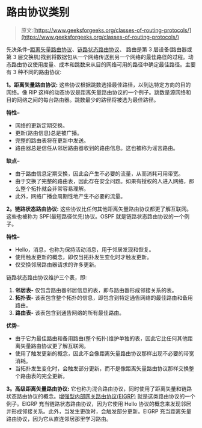 # 路由协议类别

> 原文:[https://www.geeksforgeeks.org/classes-of-routing-protocols/](https://www.geeksforgeeks.org/classes-of-routing-protocols/)

先决条件–[距离矢量路由协议](https://www.geeksforgeeks.org/computer-network-routing-protocols-set-1-distance-vector-routing/)、[链路状态路由协议](https://practice.geeksforgeeks.org/problems/link-state-routing)、
路由是第 3 层设备(路由器或第 3 层交换机)找到将数据包从一个网络传送到另一个网络的最佳路径的过程。动态路由协议使用度量、成本和跳数来从目的网络可用的路径中确定最佳路径。主要有 3 种不同的路由协议:

**1。距离矢量路由协议:**
这些协议根据跳数选择最佳路径，以到达特定方向的目的网络。像 RIP 这样的动态协议是距离矢量路由协议的一个例子。跳数是源网络和目的网络之间的每台路由器。跳数最少的路径将被选为最佳路径。

**特性–**

*   网络的更新定期交换。
*   更新(路由信息)总是被广播。
*   完整的路由表将在更新中发送。
*   路由器总是信任从邻居路由器收到的路由信息。这也被称为谣言路由。

**缺点–**

*   由于路由信息定期交换，因此会产生不必要的流量，从而消耗可用带宽。
*   由于交换了完整的路由表，因此存在安全问题。如果有授权的人进入网络，那么整个拓扑就会非常容易理解。
*   此外，网络广播会周期性地产生不必要的流量。

**2。链路状态路由协议:**
这些协议比任何其他距离矢量路由协议都更了解互联网。这些也被称为 SPF(最短路径优先)协议。OSPF 就是链路状态路由协议的一个例子。

**特性–**

*   Hello，消息，也称为保持活动消息，用于邻居发现和恢复。
*   使用触发更新的概念，即仅当拓扑发生变化时才触发更新。
*   仅交换邻居路由器请求的许多更新。

链路状态路由协议维护三个表，即:

1.  **邻居表-** 仅包含路由器邻居信息的表，即与路由器形成邻接关系的表。
2.  **拓扑表-** 该表包含整个拓扑的信息，即包含到特定通告网络的最佳路由和备用路由。
3.  **路由表-** 该表包含到通告网络的所有最佳路由。

**优势–**

*   由于它为最佳路由和备用路由(整个拓扑)维护单独的表，因此它比任何其他距离矢量路由协议更了解互联网。
*   使用了触发更新的概念，因此不会像距离矢量路由协议那样出现不必要的带宽消耗。
*   当拓扑发生变化时，会触发部分更新，而不是像距离矢量路由协议那样交换整个路由表的完全更新。

**3。高级距离矢量路由协议:**
它也称为混合路由协议，同时使用了距离矢量和链路状态路由协议的概念。[增强型内部网关路由协议(EIGRP)](https://www.geeksforgeeks.org/computer-network-eigrp-fundamentals/) 就是这类路由协议的一个例子。EIGRP 充当链路状态路由协议，因为它使用 Hello 协议的概念来发现邻居并形成邻接关系。此外，当发生更改时，会触发部分更新。EIGRP 充当距离矢量路由协议，因为它从直连邻居那里学习路由。